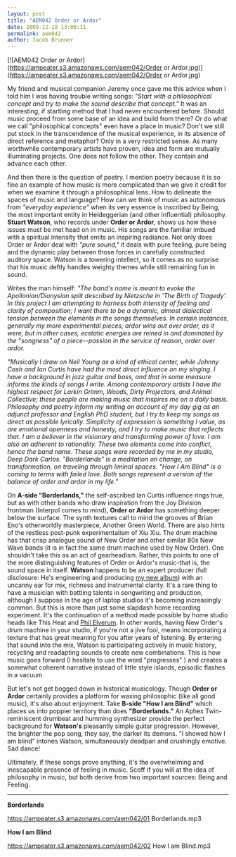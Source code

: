 ```yaml
---
layout: post
title: "AEM042 Order or Ardor"
date: 2009-12-18 13:00:11
permalink: aem042
author: Jacob Brunner
---
```

[![AEM042 Order or Ardor](https://ampeater.s3.amazonaws.com/aem042/Order or Ardor.jpg)](https://ampeater.s3.amazonaws.com/aem042/Order or Ardor.jpg)

My friend and musical companion Jeremy once gave me this advice when I told him I was having trouble writing songs: _"Start with a philosophical concept and try to make the sound describe that concept."_ It was an interesting, if startling method that I had never encountered before. Should music proceed from some base of an idea and build from there? Or do what we call "philosophical concepts" even have a place in music? Don't we still put stock in the transcendence of the musical experience, in its absence of direct reference and metaphor? Only in a very restricted sense. As many worthwhile contemporary artists have proven, idea and form are mutually illuminating projects. One does not follow the other. They contain and advance each other.

<!-- more -->

And then there is the question of poetry. I mention poetry because it is so fine an example of how music is more complicated than we give it credit for when we examine it through a philosophical lens. How to delineate the spaces of music and language? How can we think of music as autonomous from _"everyday experience"_ when its very essence is inscribed by Being, the most important entity in Heideggerian (and other influential) philosophy. **Stuart Watson**, who records under **Order or Ardor**, shows us how these issues must be met head on in music. His songs are the familiar imbued with a spiritual intensity that emits an inspiring radiance. Not only does Order or Ardor deal with _"pure sound,"_ it deals with pure feeling, pure being and the dynamic play between those forces in carefully constructed auditory space. Watson is a towering intellect, so it comes as no surprise that his music deftly handles weighty themes while still remaining fun in sound.

Writes the man himself: _"The band's name is meant to evoke the Apollonian/Dionysian split described by Nietzsche in 'The Birth of Tragedy'. In this project I am attempting to harness both intensity of feeling and clarity of composition; I want there to be a dynamic, almost dialectical tension between the elements in the songs themselves. In certain instances, generally my more experimental pieces, ardor wins out over order, as it were, but in other cases, ecstatic energies are reined in and dominated by the "songness" of a piece--passion in the service of reason, order over ardor._

_"Musically I draw on Neil Young as a kind of ethical center, while Johnny Cash and Ian Curtis have had the most direct influence on my singing. I have a background in jazz guitar and bass, and that in some measure informs the kinds of songs I write. Among contemporary artists I have the highest respect for Larkin Grimm, Woods, Dirty Projectors, and Animal Collective; these people are making music that inspires me on a daily basis. Philosophy and poetry inform my writing on account of my day gig as an adjunct professor and English PhD student, but I try to keep my songs as direct as possible lyrically. Simplicity of expression is something I value, as are emotional openness and honesty, and I try to make music that reflects that. I am a believer in the visionary and transforming power of love. I am also an adherent to rationality. These two elements come into conflict, hence the band name. These songs were recorded by me in my studio, Deep Dark Carlos. "Borderlands" is a meditation on change, on transformation, on traveling through liminal spaces. "How I Am Blind" is a coming to terms with failed love. Both songs represent a version of the balance of order and ardor in my life."_

On **A-side "Borderlands,"** the self-ascribed Ian Curtis influence rings true, but as with other bands who draw inspiration from the Joy Division frontman (Interpol comes to mind), **Order or Ardor** has something deeper below the surface. The synth textures call to mind the grooves of Brian Eno's otherworldly masterpiece, Another Green World. There are also hints of the restless post-punk experimentalism of Xiu Xiu. The drum machine has that crisp analogue sound of New Order and other similar 80s New Wave bands (it is in fact the same drum machine used by New Order). One shouldn't take this as an act of gearheadism. Rather, this points to one of the more distinguishing features of Order or Ardor's music-that is, the sound space in itself. **Watson** happens to be an expert producer (full disclosure: He's engineering and producing [my new album](http://ampeatermusic.com/aem001)) with an uncanny ear for mix, richness and instrumental clarity. It's a rare thing to have a musician with battling talents in songwriting and production, although I suppose in the age of laptop studios it's becoming increasingly common. But this is more than just some slapdash home recording experiment. It's the continuation of a method made possible by home studio heads like This Heat and [Phil Elverum](http://ampeatermusic.com/aem028). In other words, having New Order's drum machine in your studio, if you're not a jive fool, means incorporating a texture that has great meaning for you after years of listening. By entering that sound into the mix, Watson is participating actively in music history, recycling and readapting sounds to create new combinations. This is how music goes forward (I hesitate to use the word "progresses" ) and creates a somewhat coherent narrative instead of little style islands, episodic flashes in a vacuum

But let's not get bogged down in historical musicology. Though **Order or Ardor** certainly provides a platform for waxing philosophic (like all good music), it's also about enjoyment. Take **B-side "How I am Blind"** which places us into poppier territory than does **"Borderlands."** An Aphex Twin-reminiscent drumbeat and humming synthesizer provide the perfect background for **Watson's** pleasantly simple guitar progression. However, the brighter the pop song, they say, the darker its demons. "I showed how I am blind" intones Watson, simultaneously deadpan and crushingly emotive. Sad dance!

Ultimately, if these songs prove anything, it's the overwhelming and inescapable presence of feeling in music. Scoff if you will at the idea of philosophy in music, but both derive from two important sources: Being and Feeling.

---

**Borderlands**

https://ampeater.s3.amazonaws.com/aem042/01 Borderlands.mp3

**How I am Blind**

https://ampeater.s3.amazonaws.com/aem042/02 How I am Blind.mp3

